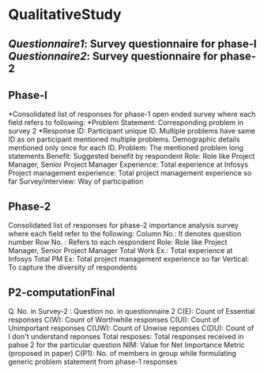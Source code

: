 **QualitativeStudy**
================
*Questionnaire1*: Survey questionnaire for phase-I
*Questionnaire2*: Survey questionnaire for phase-2
-------------
Phase-I
---------
*Consolidated list of responses for phase-1 open ended survey where each field refers to following:
*Problem Statement: Corresponding problem in survey 2
*Response ID: Participant unique ID. Multiple problems have same ID as on participant mentioned multiple problems. Demographic details mentioned only once for each ID.
Problem: The mentioned problem long statements
Benefit: Suggested benefit by respondent
Role: Role like Project Manager, Senior Project Manager
Experience: Total experience at Infosys
Project management experience: Total project management experience so far
Survey/interview: Way of participation

Phase-2
---------
Consolidated list of responses for phase-2 importance analysis survey where each field refer to the following:
Column No.: It denotes question number
Row No. : Refers to each respondent
Role: Role like Project Manager, Senior Project Manager
Total Work Ex.: Total experience at Infosys
Total PM Ex: Total project management experience so far
Vertical: To capture the diversity of respondents

P2-computationFinal
-----------
Q. No. in Survey-2	: Question no. in questionnaire 2
C(E): Count of Essential responses
C(W): Count of Worthwhile responses
C(UI): Count of Unimportant responses
C(UW): Count of Unwise reponses
C(DU): Count of I don't understand reponses
Total resposes: Total responses received in pahse 2 for the particular question
NIM: Value for Net Importance Metric (proposed in paper)
C(P1): No. of members in group while formulating generic problem statement from phase-1 responses					



